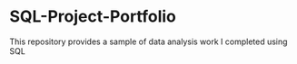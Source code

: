 # SQL-Project-Portfolio
This repository provides a sample of data analysis work I completed using SQL
